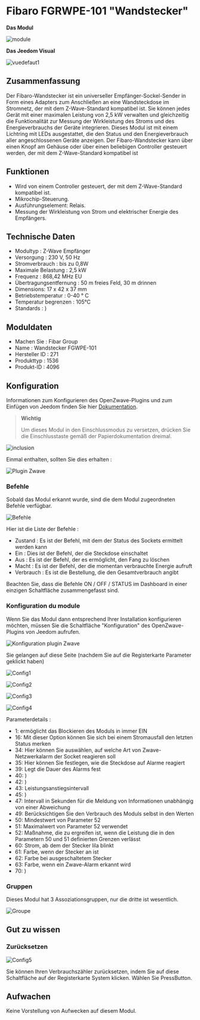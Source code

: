 # Fibaro FGRWPE-101 "Wandstecker"

**Das Modul**

![module](images/fibaro.fgwpe101/module.jpg)

**Das Jeedom Visual**

![vuedefaut1](images/fibaro.fgwpe101/vuedefaut1.jpg)

## Zusammenfassung

Der Fibaro-Wandstecker ist ein universeller Empfänger-Sockel-Sender in Form eines Adapters zum Anschließen an eine Wandsteckdose im Stromnetz, der mit dem Z-Wave-Standard kompatibel ist. Sie können jedes Gerät mit einer maximalen Leistung von 2,5 kW verwalten und gleichzeitig die Funktionalität zur Messung der Wirkleistung des Stroms und des Energieverbrauchs der Geräte integrieren. Dieses Modul ist mit einem Lichtring mit LEDs ausgestattet, die den Status und den Energieverbrauch aller angeschlossenen Geräte anzeigen. Der Fibaro-Wandstecker kann über einen Knopf am Gehäuse oder über einen beliebigen Controller gesteuert werden, der mit dem Z-Wave-Standard kompatibel ist

## Funktionen

-   Wird von einem Controller gesteuert, der mit dem Z-Wave-Standard kompatibel ist.
-   Mikrochip-Steuerung.
-   Ausführungselement: Relais.
-   Messung der Wirkleistung von Strom und elektrischer Energie des Empfängers.

## Technische Daten

-   Modultyp : Z-Wave Empfänger
-   Versorgung : 230 V, 50 Hz
-   Stromverbrauch : bis zu 0,8W
-   Maximale Belastung : 2,5 kW
-   Frequenz : 868,42 MHz EU
-   Übertragungsentfernung : 50 m freies Feld, 30 m drinnen
-   Dimensions: 17 x 42 x 37 mm
-   Betriebstemperatur : 0-40 ° C
-   Temperatur begrenzen : 105°C
-   Standards : )

## Moduldaten

-   Machen Sie : Fibar Group
-   Name : Wandstecker FGWPE-101
-   Hersteller ID : 271
-   Produkttyp : 1536
-   Produkt-ID : 4096

## Konfiguration

Informationen zum Konfigurieren des OpenZwave-Plugins und zum Einfügen von Jeedom finden Sie hier [Dokumentation](https://doc.jeedom.com/de_DE/plugins/automation%20protocol/openzwave/).

> **Wichtig**
>
> Um dieses Modul in den Einschlussmodus zu versetzen, drücken Sie die Einschlusstaste gemäß der Papierdokumentation dreimal.

![inclusion](images/fibaro.fgwpe101/inclusion.jpg)

Einmal enthalten, sollten Sie dies erhalten :

![Plugin Zwave](images/fibaro.fgwpe101/information.jpg)

### Befehle

Sobald das Modul erkannt wurde, sind die dem Modul zugeordneten Befehle verfügbar.

![Befehle](images/fibaro.fgwpe101/commandes.jpg)

Hier ist die Liste der Befehle :

-   Zustand : Es ist der Befehl, mit dem der Status des Sockets ermittelt werden kann
-   Ein : Dies ist der Befehl, der die Steckdose einschaltet
-   Aus : Es ist der Befehl, der es ermöglicht, den Fang zu löschen
-   Macht : Es ist der Befehl, der die momentan verbrauchte Energie aufruft
-   Verbrauch : Es ist die Bestellung, die den Gesamtverbrauch angibt

Beachten Sie, dass die Befehle ON / OFF / STATUS im Dashboard in einer einzigen Schaltfläche zusammengefasst sind.

### Konfiguration du module

Wenn Sie das Modul dann entsprechend Ihrer Installation konfigurieren möchten, müssen Sie die Schaltfläche "Konfiguration" des OpenZwave-Plugins von Jeedom aufrufen.

![Konfiguration plugin Zwave](images/plugin/bouton_configuration.jpg)

Sie gelangen auf diese Seite (nachdem Sie auf die Registerkarte Parameter geklickt haben)

![Config1](images/fibaro.fgwpe101/config1.jpg)

![Config2](images/fibaro.fgwpe101/config2.jpg)

![Config3](images/fibaro.fgwpe101/config3.jpg)

![Config4](images/fibaro.fgwpe101/config4.jpg)

Parameterdetails :

-   1: ermöglicht das Blockieren des Moduls in immer EIN
-   16: Mit dieser Option können Sie sich bei einem Stromausfall den letzten Status merken
-   34: Hier können Sie auswählen, auf welche Art von Zwave-Netzwerkalarm der Socket reagieren soll
-   35: Hier können Sie festlegen, wie die Steckdose auf Alarme reagiert
-   39: Legt die Dauer des Alarms fest
-   40: )
-   42: )
-   43: Leistungsanstiegsintervall
-   45: )
-   47: Intervall in Sekunden für die Meldung von Informationen unabhängig von einer Abweichung
-   49: Berücksichtigen Sie den Verbrauch des Moduls selbst in den Werten
-   50: Mindestwert von Parameter 52
-   51: Maximalwert von Parameter 52 verwendet
-   52: Maßnahme, die zu ergreifen ist, wenn die Leistung die in den Parametern 50 und 51 definierten Grenzen verlässt
-   60: Strom, ab dem der Stecker lila blinkt
-   61: Farbe, wenn der Stecker an ist
-   62: Farbe bei ausgeschaltetem Stecker
-   63: Farbe, wenn ein Zwave-Alarm erkannt wird
-   70: )

### Gruppen

Dieses Modul hat 3 Assoziationsgruppen, nur die dritte ist wesentlich.

![Groupe](images/fibaro.fgwpe101/groupe.jpg)

## Gut zu wissen

### Zurücksetzen

![Config5](images/fibaro.fgwpe101/config5.jpg)

Sie können Ihren Verbrauchszähler zurücksetzen, indem Sie auf diese Schaltfläche auf der Registerkarte System klicken. Wählen Sie PressButton.

## Aufwachen

Keine Vorstellung von Aufwecken auf diesem Modul.
